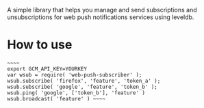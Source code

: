 A simple library that helps you manage and send subscriptions and unsubscriptions for
web push notifications services using leveldb.

# How to use

	~~~~
	export GCM_API_KEY=YOURKEY
	var wsub = require( 'web-push-subscriber' );
	wsub.subscribe( 'firefox', 'feature', 'token_a' );
	wsub.subscribe( 'google', 'feature', 'token_b' );
	wsub.ping( 'google', ['token_b'], 'feature' )
	wsub.broadcast( 'feature' ) ~~~~


